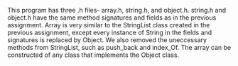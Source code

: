 This program has three .h files- array.h, string.h, and object.h. string.h and object.h have the same method signatures and fields as in the previous assignment.
Array is very similar to the StringList class created in the previous assignment, except every instance of String in the fields and signatures is replaced by Object. 
We also removed the uneccessary methods from StringList, such as push_back and index_Of. The array can be constructed of any class that implements the Object class.
